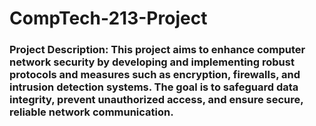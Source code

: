 # CompTech-213-Project
### Project Description: This project aims to enhance computer network security by developing and implementing robust protocols and measures such as encryption, firewalls, and intrusion detection systems. The goal is to safeguard data integrity, prevent unauthorized access, and ensure secure, reliable network communication.
